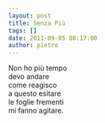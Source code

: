 ```yaml
---
layout: post
title: Senza Più
tags: []
date: 2011-09-05 08:17:00
author: pietro
---
```

<div dir="ltr" style="text-align: left">Non ho più tempo<br/>devo andare<br/>come reagisco<br/>a questo esitare<br/>le foglie frementi<br/>mi fanno agitare.<br/>
